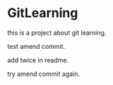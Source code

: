 # GitLearning

this is a project about git learning.

test amend commit.

add twice in readme.

try amend commit again.